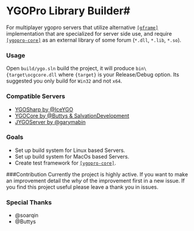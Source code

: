# YGOPro Library Builder#

For multiplayer ygopro servers that utilize alternative [`[gframe]`](https://github.com/Fluorohydride/ygopro) implementation that are specialized for server side use, and require [`[ygopro-core]`](https://github.com/Fluorohydride/ygopro-core) as an external library of some forum (`*.dll`, `*.lib`, `*.so`).

### Usage
Open `build/ygo.sln` build the project, it will produce `bin\{target\ocgcore.dll` where `{target}` is your Release/Debug option. Its suggested you only build for `Win32` and not `x64`.
    
### Compatible Servers
 - [YGOSharp by @IceYGO](https://github.com/IceYGO/ygosharp)
 - [YGOCore by @Buttys & SalvationDevelopment](https://github.com/SalvationDevelopment/YGOCore)
 - [JYGOServer by @garymabin](https://github.com/garymabin/JYGOServer)

### Goals
 - Set up build system for Linux based Servers.
 - Set up build system for MacOs based Servers.
 - Create test framework for [`[ygopro-core]`](https://github.com/Fluorohydride/ygopro-core).

###Contribution
Currently the project is highly active. If you want to make an improvement detail the *why* of the improvement first in a new issue. If you find this project useful please leave a thank you in issues.

### Special Thanks
  - @soarqin
  - @Buttys